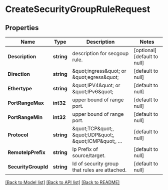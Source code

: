 # CreateSecurityGroupRuleRequest

## Properties
Name | Type | Description | Notes
------------ | ------------- | ------------- | -------------
**Description** | **string** | description for secgoup rule. | [optional] [default to null]
**Direction** | **string** | \&quot;ingress\&quot; or \&quot;egress\&quot; | [default to null]
**Ethertype** | **string** | \&quot;IPV4\&quot; or \&quot;IPv6\&quot; | [default to null]
**PortRangeMax** | **int32** | upper bound of range port. | [default to null]
**PortRangeMin** | **int32** | upper bound of range port. | [default to null]
**Protocol** | **string** | \&quot;TCP\&quot;, \&quot;UDP\&quot;, \&quot;ICMP\&quot;, ...  | [default to null]
**RemoteIpPrefix** | **string** | Ip Prefix of source/target. | [default to null]
**SecurityGroupId** | **string** | Id of security group that rules are attached. | [default to null]

[[Back to Model list]](../README.md#documentation-for-models) [[Back to API list]](../README.md#documentation-for-api-endpoints) [[Back to README]](../README.md)


